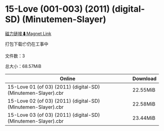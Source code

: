# 15-Love (001-003) (2011) (digital-SD) (Minutemen-Slayer)

[磁力链接⬇Magnet Link](magnet:?xt=urn:btih:4ac7dca30bb610662fbb6989930e9f882e32c018&dn=15-Love%20%28001-003%29%20%282011%29%20%28digital-SD%29%20%28Minutemen-Slayer%29)

打包下载📦仍在工事中

文件数：3

总大小：68.57MiB

Online | Download
--- | ---
15-Love 01 (of 03) (2011) (digital-SD) (Minutemen-Slayer).cbr | 22.55MiB
15-Love 02 (of 03) (2011) (digital-SD) (Minutemen-Slayer).cbr | 22.58MiB
15-Love 03 (of 03) (2011) (digital-SD) (Minutemen-Slayer).cbr | 23.44MiB